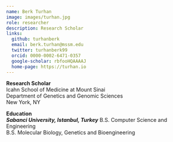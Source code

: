 ```yaml
---
name: Berk Turhan
image: images/turhan.jpg
role: researcher
description: Research Scholar
links:
  github: turhanberk
  email: berk.turhan@mssm.edu
  twitter: turhanberk99
  orcid: 0000-0002-6471-0357
  google-scholar: rbfooHQAAAAJ
  home-page: https://turhan.io
---
```


**Research Scholar**<br>
Icahn School of Medicine at Mount Sinai<br>
Department of Genetics and Genomic Sciences<br>
New York, NY


**Education**<br>
***Sabanci University, Istanbul, Turkey***
B.S. Computer Science and Engineering <br>
B.S. Molecular Biology, Genetics and Bioengineering<br>
